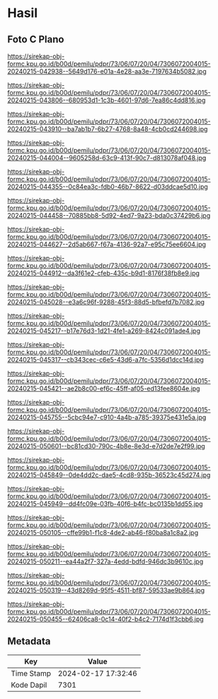 # Hasil

## Foto C Plano

https://sirekap-obj-formc.kpu.go.id/b00d/pemilu/pdpr/73/06/07/20/04/7306072004015-20240215-042938--5649d176-e01a-4e28-aa3e-7197634b5082.jpg

https://sirekap-obj-formc.kpu.go.id/b00d/pemilu/pdpr/73/06/07/20/04/7306072004015-20240215-043806--680953d1-1c3b-4601-97d6-7ea86c4dd816.jpg

https://sirekap-obj-formc.kpu.go.id/b00d/pemilu/pdpr/73/06/07/20/04/7306072004015-20240215-043910--ba7ab1b7-6b27-4768-8a48-4cb0cd244698.jpg

https://sirekap-obj-formc.kpu.go.id/b00d/pemilu/pdpr/73/06/07/20/04/7306072004015-20240215-044004--9605258d-63c9-413f-90c7-d813078af048.jpg

https://sirekap-obj-formc.kpu.go.id/b00d/pemilu/pdpr/73/06/07/20/04/7306072004015-20240215-044355--0c84ea3c-fdb0-46b7-8622-d03ddcae5d10.jpg

https://sirekap-obj-formc.kpu.go.id/b00d/pemilu/pdpr/73/06/07/20/04/7306072004015-20240215-044458--70885bb8-5d92-4ed7-9a23-bda0c37429b6.jpg

https://sirekap-obj-formc.kpu.go.id/b00d/pemilu/pdpr/73/06/07/20/04/7306072004015-20240215-044627--2d5ab667-f67a-4136-92a7-e95c75ee6604.jpg

https://sirekap-obj-formc.kpu.go.id/b00d/pemilu/pdpr/73/06/07/20/04/7306072004015-20240215-044912--da3f61e2-cfeb-435c-b9d1-8176f38fb8e9.jpg

https://sirekap-obj-formc.kpu.go.id/b00d/pemilu/pdpr/73/06/07/20/04/7306072004015-20240215-045028--e3a6c96f-9288-45f3-88d5-bfbefd7b7082.jpg

https://sirekap-obj-formc.kpu.go.id/b00d/pemilu/pdpr/73/06/07/20/04/7306072004015-20240215-045217--b17e76d3-1d21-4fe1-a269-8424c091ade4.jpg

https://sirekap-obj-formc.kpu.go.id/b00d/pemilu/pdpr/73/06/07/20/04/7306072004015-20240215-045317--cb343cec-c6e5-43d6-a7fc-5356d1dcc14d.jpg

https://sirekap-obj-formc.kpu.go.id/b00d/pemilu/pdpr/73/06/07/20/04/7306072004015-20240215-045421--ae2b8c00-ef6c-45ff-af05-ed13fee8604e.jpg

https://sirekap-obj-formc.kpu.go.id/b00d/pemilu/pdpr/73/06/07/20/04/7306072004015-20240215-045755--5cbc94e7-c910-4a4b-a785-39375e431e5a.jpg

https://sirekap-obj-formc.kpu.go.id/b00d/pemilu/pdpr/73/06/07/20/04/7306072004015-20240215-050601--bc81cd30-790c-4b8e-8e3d-e7d2de7e2f99.jpg

https://sirekap-obj-formc.kpu.go.id/b00d/pemilu/pdpr/73/06/07/20/04/7306072004015-20240215-045849--0de4dd2c-dae5-4cd8-935b-36523c45d274.jpg

https://sirekap-obj-formc.kpu.go.id/b00d/pemilu/pdpr/73/06/07/20/04/7306072004015-20240215-045949--dd4fc09e-03fb-40f6-b4fc-bc0135b1dd55.jpg

https://sirekap-obj-formc.kpu.go.id/b00d/pemilu/pdpr/73/06/07/20/04/7306072004015-20240215-050105--cffe99b1-f1c8-4de2-ab46-f80ba8a1c8a2.jpg

https://sirekap-obj-formc.kpu.go.id/b00d/pemilu/pdpr/73/06/07/20/04/7306072004015-20240215-050211--ea44a2f7-327a-4edd-bdfd-946dc3b9610c.jpg

https://sirekap-obj-formc.kpu.go.id/b00d/pemilu/pdpr/73/06/07/20/04/7306072004015-20240215-050319--43d8269d-95f5-4511-bf87-59533ae9b864.jpg

https://sirekap-obj-formc.kpu.go.id/b00d/pemilu/pdpr/73/06/07/20/04/7306072004015-20240215-050455--62406ca8-0c14-40f2-b4c2-7174d1f3cbb6.jpg


## Metadata

| Key        | Value               |
| ---------- | ------------------- |
| Time Stamp | 2024-02-17 17:32:46 |
| Kode Dapil | 7301                |



